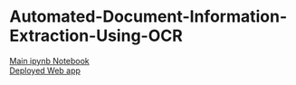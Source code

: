 # Automated-Document-Information-Extraction-Using-OCR
[Main ipynb Notebook ](https://soumyasharmaa.github.io/Automated-Document-Information-Extraction-Using-OCR/) <br>
[Deployed Web app](https://automated-document-information-extraction-using-ocr-d2ekdqxufz.streamlit.app/)
